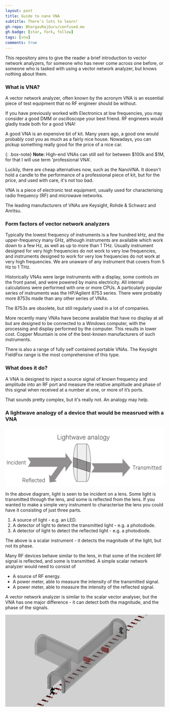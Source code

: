 ```yaml
---
layout: post
title: Guide to nano VNA
subtitle: There's lots to learn!
gh-repo: BhargavRajGuru/confused.me
gh-badge: [star, fork, follow]
tags: [vna]
comments: true
---
```


This repository aims to give the reader a brief introduction to vector network analyzers, for someone who has never come across one before, or someone who is tasked with using a vector network analyzer, but knows nothing about them.

### What is VNA?

A vector network analyzer, often known by the acronym VNA is an essential piece of test equipment that no RF engineer should be without.

If you have previously worked with Electronics at low frequencies, you may consider a good DMM or oscilloscope your best friend. RF engineers would gladly trade both for a good VNA!

A good VNA is an expensive bit of kit. Many years ago, a good one would probably cost you as much as a fairly nice house. Nowadays, you can pickup something really good for the price of a nice car.

{: .box-note}
**Note:** High-end VNAs can still sell for between $100k and $1M, for that I will use term 'professional VNA'.

Luckily, there are cheap alternatives now, such as the NanoVNA. It doesn't hold a candle to the performance of a professional piece of kit, but for the price, and used with care, it's not too bad.

VNA is a piece of electronic test equipment, usually used for characterising radio frequency (RF) and microwave networks. 

The leading manufacturers of VNAs are Keysight, Rohde & Schwarz and Anritsu.

### Form factors of vector network analyzers

Typically the lowest frequency of instruments is a few hundred kHz, and the upper-frequency many GHz, although instruments are available which work down to a few Hz, as well as up to more than 1 THz. Usually instrument designed for very high frequencies do not work to very low frequencies, and instruments designed to work for very low frequencies do not work at very high frequencies. We are unaware of any instrument that covers from 5 Hz to 1 THz.

Historically VNAs were large instruments with a display, some controls on the front panel, and were powered by mains electricity. All internal calculations were performed with one or more CPUs. A particularly popular series of instruments was the HP/Agilent 8753 series. There were probably more 8753s made than any other series of VNAs.

The 8753s are obsolete, but still regularly used in a lot of companies.

More recently many VNAs have become available that have no display at all but are designed to be connected to a Windows computer, with the processing and display performed by the computer. This results in lower cost. Copper Mountain is one of the best-known manufacturers of such instruments.

There is also a range of fully self contained portable VNAs. The Keysight FieldFox range is the most comprehensive of this type.

### What does it do?

A VNA is designed to inject a source signal of known frequency and amplitude into an RF port and measure the relative amplitude and phase of this signal when received at a number at one, or more of it’s ports.

That sounds pretty complex, but it's really not. An analogy may help.

### A lightwave analogy of a device that would be measrued with a VNA

![lightwave-analogy-of-VNA](/assets/img/lightwave-analogy-of-VNA.png)

In the above diagram, light is seen to be incident on a lens. Some light is transmitted through the lens, and some is reflected from the lens. If you wanted to make a simple very instrument to characterise the lens you could have it consisting of just three parts.

1. A source of light - e.g. an LED.
2. A detector of light to detect the transmitted light - e.g. a photodiode.
3. A detector of light to detect the reflected light - e.g. a photodiode.

The above is a scalar instrument - it detects the magnitude of the light, but not its phase.

Many RF devices behave similar to the lens, in that some of the incident RF signal is reflected, and some is transmitted. A simple scalar network analyzer would need to consist of

- A source of RF energy.
- A power meter, able to measure the intensity of the transmitted signal.
- A power meter, able to measure the intensity of the reflected signal.

A vector network analyzer is similar to the scalar vector analyser, but the VNA has one major difference - it can detect both the magnitude, and the phase of the signals.

![lightwave-analogy-of-VNA](/assets/img/tunnel.png)